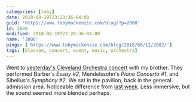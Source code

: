 ```yaml
---
categories: [toby]
date: 2018-08-19T23:28:36-04:00
guid: 'https://www.tobymackenzie.com/blog/?p=2008'
id: 2008
modified: 2018-08-19T23:28:36-04:00
name: '2008'
pings: ['https://www.tobymackenzie.com/blog/2018/08/12/2002/']
tags: [blossom, concert, event, music, orchestra]
---
```


Went to [yesterday's Cleveland Orchestra concert](http://www.clevelandorchestra.com/18-blossom--summer/18-blossom-festival---concerts/2018-08-18-sibelius/?performanceNumber=16611) with my brother.<!--more-->  They performed Barber's *Essay #2*, Mendelssohn's *Piano Concerto #1*, and Sibelius's *Symphony #2*.  We sat in the pavilion, back in the general admission area.  Noticeable difference from [last week](https://www.tobymackenzie.com/blog/2018/08/12/2002/).  Less immersive, but the sound seemed more blended perhaps.
